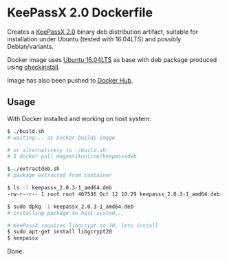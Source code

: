 # KeePassX 2.0 Dockerfile

Creates a [KeePassX 2.0](https://www.keepassx.org) binary deb distribution artifact, suitable for installation under Ubuntu (tested with 16.04LTS) and possibly Debian/variants.

Docker image uses [Ubuntu 16.04LTS](https://hub.docker.com/_/ubuntu/) as base with deb package produced using [checkinstall](https://asic-linux.com.mx/~izto/checkinstall/).

Image has also been pushed to [Docker Hub](https://hub.docker.com/r/magnetikonline/keepassxdeb/).

## Usage

With Docker installed and working on host system:

```sh
$ ./build.sh
# waiting... as Docker builds image

# or alternatively to ./build.sh:
# $ docker pull magnetikonline/keepassxdeb

$ ./extractdeb.sh
# package extracted from container

$ ls -l keepassx_2.0.3-1_amd64.deb
-rw-r--r-- 1 root root 467536 Oct 12 10:29 keepassx_2.0.3-1_amd64.deb

$ sudo dpkg -i keepassx_2.0.3-1_amd64.deb
# installing package to host system...

# KeePassX requires libgcrypt.so.20, lets install
$ sudo apt-get install libgcrypt20
$ keepassx
```

Done.
